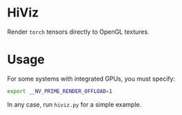 # HiViz

Render `torch` tensors directly to OpenGL textures.

# Usage

For some systems with integrated GPUs, you must specify:

```bash
export __NV_PRIME_RENDER_OFFLOAD=1
```

In any case, run `hiviz.py` for a simple example.
